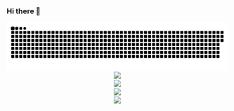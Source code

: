### Hi there 👋

<!--
**csjiabin/csjiabin** is a ✨ _special_ ✨ repository because its `README.md` (this file) appears on your GitHub profile.

Here are some ideas to get you started:

- 🔭 I’m currently working on ...
- 🌱 I’m currently learning ...
- 👯 I’m looking to collaborate on ...
- 🤔 I’m looking for help with ...
- 💬 Ask me about ...
- 📫 How to reach me: ...
- 😄 Pronouns: ...
- ⚡ Fun fact: ...
-->
<picture>
  <source media="(prefers-color-scheme: dark)" srcset="https://raw.githubusercontent.com/csjiabin/csjiabin/output/github-contribution-grid-snake-dark.svg">
  <source media="(prefers-color-scheme: light)" srcset="https://raw.githubusercontent.com/csjiabin/csjiabin/output/github-contribution-grid-snake.svg">
  <img alt="github contribution grid snake animation" src="https://raw.githubusercontent.com/csjiabin/csjiabin/output/github-contribution-grid-snake.svg">
</picture>

<div align="center"> <img src="https://github-readme-stats.vercel.app/api?username=csjiabin&show_icons=true&theme=tokyonight" /> </div>
<div align="center"> <img src="https://github-readme-stats.vercel.app/api/top-langs/?username=csjiabin&theme=tokyonight" /> </div>
<div align="center"> <img src="https://github-readme-streak-stats.herokuapp.com/?user=csjiabin&theme=tokyonight" /> </div>
<div align="center"> <img src="https://github-readme-activity-graph.vercel.app/graph?username=csjiabin&theme=xcode" /> </div>
